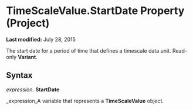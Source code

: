 
# TimeScaleValue.StartDate Property (Project)

 **Last modified:** July 28, 2015

The start date for a period of time that defines a timescale data unit. Read-only  **Variant**.

## Syntax

 _expression_. **StartDate**

 _expression_A variable that represents a  **TimeScaleValue** object.

